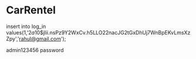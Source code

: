 # CarRentel

insert into log_in values(1,'$2a$10$jlii.nsPz9Y2WxCv.h5LLO22nacJG2tGxDhUj7WnBpEKvLmsXzZpy','rahul@gmail.com');

admin123456   password
